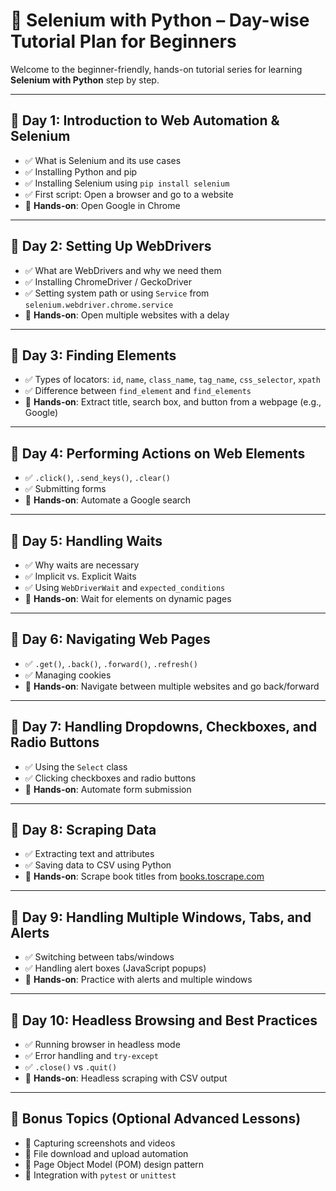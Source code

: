 # 🧪 Selenium with Python – Day-wise Tutorial Plan for Beginners

Welcome to the beginner-friendly, hands-on tutorial series for learning **Selenium with Python** step by step.

---

## 📅 Day 1: Introduction to Web Automation & Selenium

- ✅ What is Selenium and its use cases  
- ✅ Installing Python and pip  
- ✅ Installing Selenium using `pip install selenium`  
- ✅ First script: Open a browser and go to a website  
- 🧪 **Hands-on**: Open Google in Chrome  

---

## 📅 Day 2: Setting Up WebDrivers

- ✅ What are WebDrivers and why we need them  
- ✅ Installing ChromeDriver / GeckoDriver  
- ✅ Setting system path or using `Service` from `selenium.webdriver.chrome.service`  
- 🧪 **Hands-on**: Open multiple websites with a delay  

---

## 📅 Day 3: Finding Elements

- ✅ Types of locators: `id`, `name`, `class_name`, `tag_name`, `css_selector`, `xpath`  
- ✅ Difference between `find_element` and `find_elements`  
- 🧪 **Hands-on**: Extract title, search box, and button from a webpage (e.g., Google)  

---

## 📅 Day 4: Performing Actions on Web Elements

- ✅ `.click()`, `.send_keys()`, `.clear()`  
- ✅ Submitting forms  
- 🧪 **Hands-on**: Automate a Google search  

---

## 📅 Day 5: Handling Waits

- ✅ Why waits are necessary  
- ✅ Implicit vs. Explicit Waits  
- ✅ Using `WebDriverWait` and `expected_conditions`  
- 🧪 **Hands-on**: Wait for elements on dynamic pages  

---

## 📅 Day 6: Navigating Web Pages

- ✅ `.get()`, `.back()`, `.forward()`, `.refresh()`  
- ✅ Managing cookies  
- 🧪 **Hands-on**: Navigate between multiple websites and go back/forward  

---

## 📅 Day 7: Handling Dropdowns, Checkboxes, and Radio Buttons

- ✅ Using the `Select` class  
- ✅ Clicking checkboxes and radio buttons  
- 🧪 **Hands-on**: Automate form submission  

---

## 📅 Day 8: Scraping Data

- ✅ Extracting text and attributes  
- ✅ Saving data to CSV using Python  
- 🧪 **Hands-on**: Scrape book titles from [books.toscrape.com](https://books.toscrape.com)  

---

## 📅 Day 9: Handling Multiple Windows, Tabs, and Alerts

- ✅ Switching between tabs/windows  
- ✅ Handling alert boxes (JavaScript popups)  
- 🧪 **Hands-on**: Practice with alerts and multiple windows  

---

## 📅 Day 10: Headless Browsing and Best Practices

- ✅ Running browser in headless mode  
- ✅ Error handling and `try-except`  
- ✅ `.close()` vs `.quit()`  
- 🧪 **Hands-on**: Headless scraping with CSV output  

---

## 🎁 Bonus Topics (Optional Advanced Lessons)

- 📸 Capturing screenshots and videos  
- 📂 File download and upload automation  
- 🧱 Page Object Model (POM) design pattern  
- 🧪 Integration with `pytest` or `unittest`  


